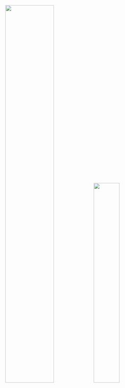 <img src="https://github-readme-stats.vercel.app/api?username=Kharon4&hide_rank=false&show_icons=true&hide_title=false&count_private=true&theme=graywhite&hide_border=true&include_all_commits=true" width="55%"/><img src="https://github-readme-stats.vercel.app/api/top-langs/?username=Kharon4&theme=graywhite&layout=compact&langs_count=8&hide_border=true&exclude_repo=comp-graph-finalProject,beautifulTrees_IS_F311" width="40%">
